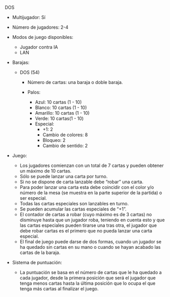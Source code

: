 DOS

- Multijugador: Sí

- Número de jugadores: 2-4

- Modos de juego disponibles: 
  - Jugador contra IA
  - LAN
  
- Barajas:

  - DOS (54)
  
    - Número de cartas: una baraja o doble baraja.
  
    - Palos:
      - Azul: 10 cartas (1 - 10)
      - Blanco: 10 cartas (1 - 10)
      - Amarillo: 10 cartas (1 - 10)
      - Verde: 10 cartas(1 - 10)
      - Especial:
        - +1: 2
        - Cambio de colores: 8
        - Bloqueo: 2
        - Cambio de sentido: 2
  
- Juego:

  - Los jugadores comienzan con un total de 7 cartas y pueden obtener un máximo de 10 cartas.
  - Sólo se puede lanzar una carta por turno.
  - Si no se dispone de carta lanzable debe “robar” una carta.
  - Para poder lanzar una carta esta debe coincidir con el color y/o número de la 	mesa (se muestra en la parte superior de la partida) o ser especial.
  - Todas las cartas especiales son lanzables en turno.
  - Se pueden acumular las cartas especiales de “+1”.
  - El contador de cartas a robar (cuyo máximo es de 3 cartas) no disminuye hasta que un jugador roba, teniendo en cuenta esto y que las cartas especiales pueden tirarse una tras otra, el jugador que debe robar cartas es el primero que no pueda lanzar una carta especial.  	
  - El final de juego puede darse de dos formas, cuando un jugador se ha quedado sin cartas en su mano o cuando se hayan acabado las cartas de la baraja.
  
- Sistema de puntuación:

  - La puntuación se basa en el número de cartas que le ha quedado a cada jugador, desde la primera posición que será el jugador que tenga menos cartas hasta la última posición que lo ocupa el que tenga más cartas al finalizar el juego.